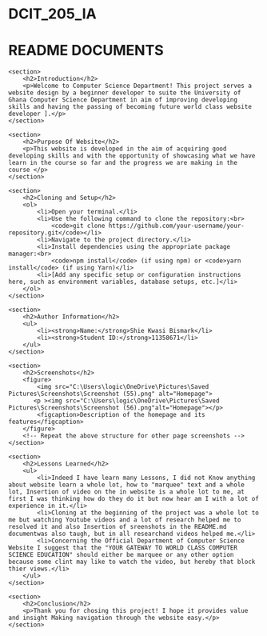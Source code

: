 # DCIT_205_IA<!DOCTYPE html>
<html lang="en">

<head>
    <meta charset="UTF-8">
    <title>README Documents</title>
</head>

<body>
    <h1>README DOCUMENTS</h1>

    <section>
        <h2>Introduction</h2>
        <p>Welcome to Computer Science Department! This project serves a website design by a beginner developer to suite the University of Ghana Computer Science Department in aim of improving developing skills and having the passing of becoming future world class website developer ].</p>
    </section>

    <section>
        <h2>Purpose Of Website</h2>
        <p>This website is developed in the aim of acquiring good developing skills and with the opportunity of showcasing what we have learn in the course so far and the progress we are making in the course </p>
    </section>

    <section>
        <h2>Cloning and Setup</h2>
        <ol>
            <li>Open your terminal.</li>
            <li>Use the following command to clone the repository:<br>
                <code>git clone https://github.com/your-username/your-repository.git</code></li>
            <li>Navigate to the project directory.</li>
            <li>Install dependencies using the appropriate package manager:<br>
                <code>npm install</code> (if using npm) or <code>yarn install</code> (if using Yarn)</li>
            <li>[Add any specific setup or configuration instructions here, such as environment variables, database setups, etc.]</li>
        </ol>
    </section>

    <section>
        <h2>Author Information</h2>
        <ul>
            <li><strong>Name:</strong>Shie Kwasi Bismark</li>
            <li><strong>Student ID:</strong>11358671</li>
        </ul>
    </section>

    <section>
        <h2>Screenshots</h2>
        <figure>
            <img src="C:\Users\logic\OneDrive\Pictures\Saved Pictures\Screenshots\Screenshot (55).png" alt="Homepage">
           <p ><img src="C:\Users\logic\OneDrive\Pictures\Saved Pictures\Screenshots\Screenshot (56).png"alt="Homepage"></p>
            <figcaption>Description of the homepage and its features</figcaption>
        </figure>
        <!-- Repeat the above structure for other page screenshots -->
    </section>

    <section>
        <h2>Lessons Learned</h2>
        <ul>
            <li>Indeed I have learn many Lessons, I did not Know anything about website learn a whole lot, how to "marquee" text and a whole lot, Insertion of video on the in website is a whole lot to me, at first I was thinking how do they do it but now hear am I with a lot of experience in it.</li>
            <li>Cloning at the beginning of the project was a whole lot to me but watching Youtube videos and a lot of research helped me to resolved it and also Insertion of sreenshots in the README.md documentwas also taugh, but in all researchand videos helped me.</li>
            <li>Concerning the Official Department of Computer Science Website I suggest that the "YOUR GATEWAY TO WORLD CLASS COMPUTER SCIENCE EDUCATION" should either be marquee or any other option because some clint may like to watch the video, but hereby that block thier views.</li>
        </ul>
    </section>

    <section>
        <h2>Conclusion</h2>
        <p>Thank you for chosing this project! I hope it provides value and insight Making navigation through the website easy.</p>
    </section>
</body>

</html>
